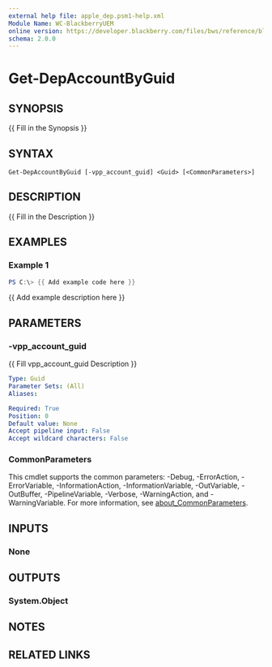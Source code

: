 ```yaml
---
external help file: apple_dep.psm1-help.xml
Module Name: WC-BlackberryUEM
online version: https://developer.blackberry.com/files/bws/reference/blackberry_uem_12_18_rest/resource_Applications.html#resource_Applications_getApplications_GET
schema: 2.0.0
---
```


# Get-DepAccountByGuid

## SYNOPSIS
{{ Fill in the Synopsis }}

## SYNTAX

```
Get-DepAccountByGuid [-vpp_account_guid] <Guid> [<CommonParameters>]
```

## DESCRIPTION
{{ Fill in the Description }}

## EXAMPLES

### Example 1
```powershell
PS C:\> {{ Add example code here }}
```

{{ Add example description here }}

## PARAMETERS

### -vpp_account_guid
{{ Fill vpp_account_guid Description }}

```yaml
Type: Guid
Parameter Sets: (All)
Aliases:

Required: True
Position: 0
Default value: None
Accept pipeline input: False
Accept wildcard characters: False
```

### CommonParameters
This cmdlet supports the common parameters: -Debug, -ErrorAction, -ErrorVariable, -InformationAction, -InformationVariable, -OutVariable, -OutBuffer, -PipelineVariable, -Verbose, -WarningAction, and -WarningVariable. For more information, see [about_CommonParameters](http://go.microsoft.com/fwlink/?LinkID=113216).

## INPUTS

### None

## OUTPUTS

### System.Object
## NOTES

## RELATED LINKS
